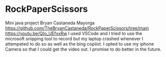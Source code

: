 # RockPaperScissors
Mini java project
Bryan Castaneda Mayorga
https://github.com/TheBryanCastaneda/RockPaperScissors/tree/main
https://youtu.be/QIo_UEfxxRw
I used VSCode and I tried to use the microsoft snipping tool to record but my laptop crashed whenever I attempeted to do so as well as the bing copilot. I opted to use my iphone Camera so that I could get the video out. I promise to do better in the future.
